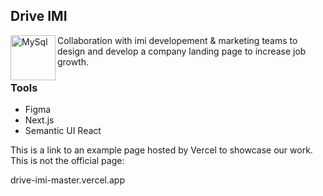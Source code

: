## Drive IMI 
<img align="left" alt="MySql" width="72px" src="imi.png" />

Collaboration with imi developement & marketing teams to design and develop a company landing page to increase job growth. 

### Tools 

- Figma
- Next.js
- Semantic UI React

This is a link to an example page hosted by Vercel to showcase our work. This is not the official page: 

drive-imi-master.vercel.app

